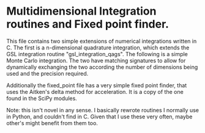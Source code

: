 # Multidimensional Integration routines and Fixed point finder.

This file contains two simple extensions of numerical integrations written in C.
The first is a n-dimensional quadrature integration, which extends the GSL integration
routine "gsl_integration_qags".
The following is a simple Monte Carlo integration. The two have matching signatures to
allow for dynamically exchanging the two according the number of dimensions being used
and the precision required.

Additionally the fixed_point file has a very simple fixed point finder, that uses the Aitken's
delta method for acceleration. It is a copy of the one found in the SciPy modules.

Note: this isn't novel in any sense. I basically rewrote routines I normally use in Python,
and couldn't find in C. Given that I use these very often, maybe other's might benefit from
them too.

